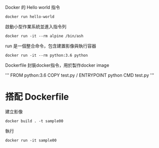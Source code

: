 
Docker 的 Hello world 指令

	docker run hello-world

啟動小型作業系統並進入指令列

	docker run -it --rm alpine /bin/ash

run 是一個整合命令，包含建置影像與執行容器

	docker run -it --rm python:3.6 python


Dockerfile
封裝docker指令，用於製作docker image

'''
FROM python:3.6
COPY test.py /
ENTRYPOINT python
CMD test.py
'''


# 搭配 Dockerfile 

建立影像
  
	docker build . -t sample00

執行

	docker run -it sample00



